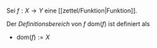 Sei $f : X \to Y$ eine [[zettel/Funktion|Funktion]].

Der *Definitionsbereich* von $f$ $\text{dom}(f)$ ist definiert als
- $\text{dom}(f) := X$